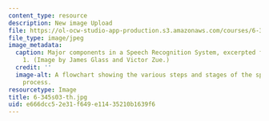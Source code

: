 ```yaml
---
content_type: resource
description: New image Upload
file: https://ol-ocw-studio-app-production.s3.amazonaws.com/courses/6-345-automatic-speech-recognition-spring-2003/e666dcc52e31f649e11435210b1639f6_6-345s03-th.jpg
file_type: image/jpeg
image_metadata:
  caption: Major components in a Speech Recognition System, excerpted from Lecture
    1. (Image by James Glass and Victor Zue.)
  credit: ''
  image-alt: A flowchart showing the various steps and stages of the speech recognition
    process.
resourcetype: Image
title: 6-345s03-th.jpg
uid: e666dcc5-2e31-f649-e114-35210b1639f6
---
```

